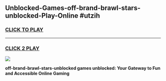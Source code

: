 
## Unblocked-Games-off-brand-brawl-stars-unblocked-Play-Online #utzih
<h3>
<a href="https://news.freeplayer.one?title=off-brand-brawl-stars-unblocked&ref=3">CLICK TO PLAY</a></h3>
<hr>

<h3>
<a href="https://news.freeplayer.one?title=off-brand-brawl-stars-unblocked&ref=3">CLICK 2 PLAY</a>
  
</h3>

<a href="https://news.freeplayer.one?title=off-brand-brawl-stars-unblocked&ref=3"><img src="https://clearcache.store/games.png"></a>


**off-brand-brawl-stars-unblocked games unblocked: Your Gateway to Fun and Accessible Online Gaming**
